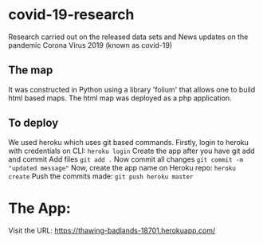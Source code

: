 # covid-19-research
Research carried out on the released data sets and News updates on the pandemic Corona Virus 2019 (known as covid-19)

## The map
It was constructed in Python using a library 'folium' that allows one to build html based maps. 
The html map was deployed as a php application.

## To deploy 
We used heroku which uses git based commands. 
Firstly, login to heroku with credentials on CLI:
`heroku login`
Create the app after you have git add and commit 
Add files
`git add .`
Now commit all changes
`git commit -m "updated message"`
Now, create the app name on Heroku repo:
`heroku create`
Push the commits made:
`git push heroku master`

# The App:
Visit the URL: https://thawing-badlands-18701.herokuapp.com/
